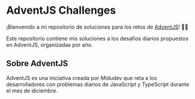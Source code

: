# AdventJS Challenges

¡Bienvenido a mi repositorio de soluciones para los retos de [AdventJS](https://adventjs.dev/)! 🎄✨

Este repositorio contiene mis soluciones a los desafíos diarios propuestos en AdventJS, organizadas por año.

## Sobre AdventJS
AdventJS es una iniciativa creada por Midudev que reta a los desarrolladores con problemas diarios de JavaScript y TypeScript durante el mes de diciembre.